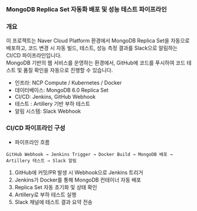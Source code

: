 ### MongoDB Replica Set 자동화 배포 및 성능 테스트 파이프라인

### 개요
이 프로젝트는 Naver Cloud Platform 환경에서 MongoDB Replica Set을 자동으로 배포하고, 
코드 변경 시 자동 빌드, 테스트, 성능 측정  결과를 Slack으로 알림하는 CI/CD 파이프라인입니다. <br>
MongoDB 기반의 웹 서비스를 운영하는 환경에서, GitHub에 코드를 푸시하여 코드 테스트 및 품질 확인을 자동으로 진행할 수 있습니다. <br>
* 인프라: NCP Compute / Kubernetes / Docker
* 데이터베이스: MongoDB 6.0 Replica Set
* CI/CD: Jenkins, GitHub Webhook
* 테스트 : Artillery 기반 부하 테스트
* 알림 시스템: Slack Webhook


### CI/CD 파이프라인 구성
- 파이프라인 흐름
```plaintext
GitHub Webhook → Jenkins Trigger → Docker Build → MongoDB 배포 → Artillery 테스트 → Slack 알림
```

1. GitHub에 커밋/PR 발생 시 Webhook으로 Jenkins 트리거
2. Jenkins가 Docker를 통해 MongoDB 컨테이너 자동 배포
3. Replica Set 자동 초기화 및 상태 확인
4. Artillery로 부하 테스트 실행
5. Slack 채널에 테스트 결과 요약 전송